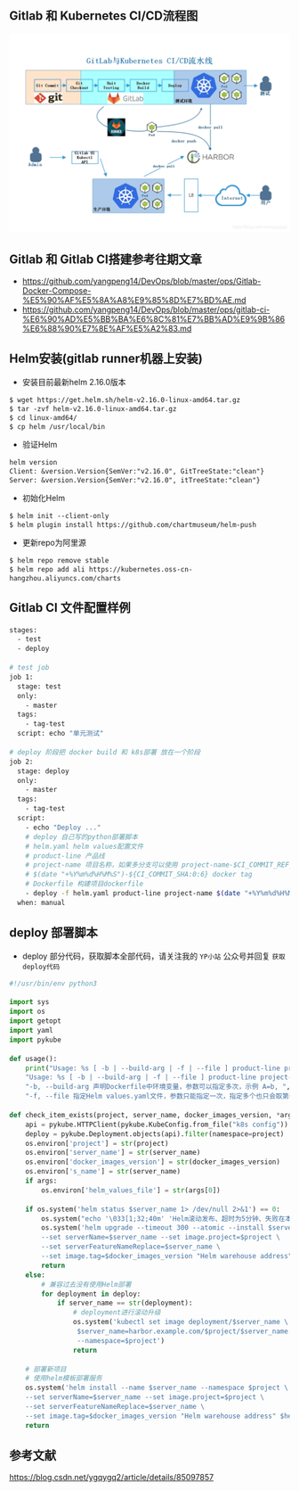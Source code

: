 ## Gitlab 和 Kubernetes CI/CD流程图
![](/images/gitlab-k8s.png)

## Gitlab 和 Gitlab CI搭建参考往期文章
- https://github.com/yangpeng14/DevOps/blob/master/ops/Gitlab-Docker-Compose-%E5%90%AF%E5%8A%A8%E9%85%8D%E7%BD%AE.md
- https://github.com/yangpeng14/DevOps/blob/master/ops/gitlab-ci-%E6%90%AD%E5%BB%BA%E6%8C%81%E7%BB%AD%E9%9B%86%E6%88%90%E7%8E%AF%E5%A2%83.md

## Helm安装(gitlab runner机器上安装)
- 安装目前最新helm 2.16.0版本
```
$ wget https://get.helm.sh/helm-v2.16.0-linux-amd64.tar.gz
$ tar -zvf helm-v2.16.0-linux-amd64.tar.gz
$ cd linux-amd64/
$ cp helm /usr/local/bin
```

- 验证Helm
```
helm version
Client: &version.Version{SemVer:"v2.16.0", GitTreeState:"clean"}
Server: &version.Version{SemVer:"v2.16.0", itTreeState:"clean"}
```

- 初始化Helm
```
$ helm init --client-only
$ helm plugin install https://github.com/chartmuseum/helm-push
```

- 更新repo为阿里源
```
$ helm repo remove stable
$ helm repo add ali https://kubernetes.oss-cn-hangzhou.aliyuncs.com/charts
```

## Gitlab CI 文件配置样例
```bash
stages:
  - test
  - deploy

# test job
job 1:
  stage: test
  only: 
    - master
  tags:
    - tag-test
  script: echo "单元测试"

# deploy 阶段把 docker build 和 k8s部署 放在一个阶段
job 2:
  stage: deploy
  only: 
    - master
  tags:
    - tag-test
  script:
    - echo "Deploy ..."
    # deploy 自己写的python部署脚本
    # helm.yaml helm values配置文件
    # product-line 产品线
    # project-name 项目名称，如果多分支可以使用 project-name-$CI_COMMIT_REF_NAME
    # $(date "+%Y%m%d%H%M%S")-${CI_COMMIT_SHA:0:6} docker tag
    # Dockerfile 构建项目dockerfile
    - deploy -f helm.yaml product-line project-name $(date "+%Y%m%d%H%M%S")-${CI_COMMIT_SHA:0:6} Dockerfile 
  when: manual
```

## deploy 部署脚本
- deploy 部分代码，获取脚本全部代码，请关注我的 `YP小站` 公众号并回复 `获取deploy代码`

```python
#!/usr/bin/env python3

import sys
import os
import getopt
import yaml
import pykube

def usage():
    print("Usage: %s [ -b | --build-arg | -f | --file ] product-line project-name docker_images_version dockerfile_name --no-cache" % sys.argv[0], "\n", "or",
    "Usage: %s [ -b | --build-arg | -f | --file ] product-line project-name docker_images_version dockerfile_name" % sys.argv[0], "\n\n",
    "-b, --build-arg 声明Dockerfile中环境变量，参数可以指定多次，示例 A=b, ", "\n",
    "-f, --file 指定Helm values.yaml文件，参数只能指定一次，指定多个也只会取第一个值")

def check_item_exists(project, server_name, docker_images_version, *args):
    api = pykube.HTTPClient(pykube.KubeConfig.from_file("k8s config"))
    deploy = pykube.Deployment.objects(api).filter(namespace=project)
    os.environ['project'] = str(project)
    os.environ['server_name'] = str(server_name)
    os.environ['docker_images_version'] = str(docker_images_version)
    os.environ['s_name'] = str(server_name)
    if args:
        os.environ['helm_values_file'] = str(args[0])

    if os.system('helm status $server_name 1> /dev/null 2>&1') == 0:
        os.system("echo '\033[1;32;40m' 'Helm滚动发布、超时为5分钟、失败在本次基础上自动回滚上一个版本。' '\033[0m \n'")
        os.system('helm upgrade --timeout 300 --atomic --install $server_name --namespace $project \
        --set serverName=$server_name --set image.project=$project \
        --set serverFeatureNameReplace=$server_name \
        --set image.tag=$docker_images_version "Helm warehouse address" $helm_values_file')
        return
    else:
        # 兼容过去没有使用Helm部署
        for deployment in deploy:
            if server_name == str(deployment):
                # deployment进行滚动升级
                os.system('kubectl set image deployment/$server_name \
                 $server_name=harbor.example.com/$project/$server_name:$docker_images_version \
                 --namespace=$project')
                return

    # 部署新项目
    # 使用helm模板部署服务
    os.system('helm install --name $server_name --namespace $project \
    --set serverName=$server_name --set image.project=$project \
    --set serverFeatureNameReplace=$server_name \
    --set image.tag=$docker_images_version "Helm warehouse address" $helm_values_file')
    return
```

## 参考文献
https://blog.csdn.net/ygqygq2/article/details/85097857